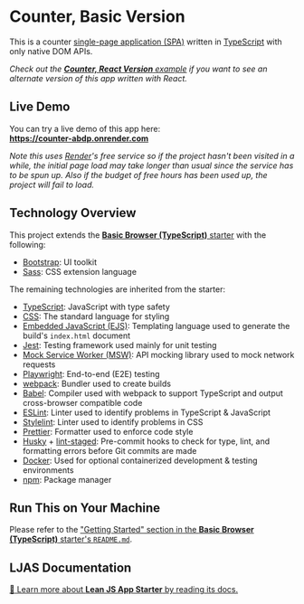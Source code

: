 # Counter, Basic Version

This is a counter [single-page application (SPA)](https://en.wikipedia.org/wiki/Single-page_application) written in [TypeScript](https://typescriptlang.org) with only native DOM APIs.

_Check out the [**Counter, React Version** example](https://github.com/mattlean/lean-js-app-starter/tree/v1.1.0-dev/starters/counter-react) if you want to see an alternate version of this app written with React._

## Live Demo

You can try a live demo of this app here:  
**https://counter-abdp.onrender.com**

_Note this uses [Render](https://render.com)'s free service so if the project hasn't been visited in a while, the initial page load may take longer than usual since the service has to be spun up. Also if the budget of free hours has been used up, the project will fail to load._

## Technology Overview

This project extends the [**Basic Browser (TypeScript)** starter](https://github.com/mattlean/lean-js-app-starter/tree/v1.1.0-dev/starters/basic-browser-ts) with the following:

- [Bootstrap](https://getbootstrap.com): UI toolkit
- [Sass](https://sass-lang.com): CSS extension language

The remaining technologies are inherited from the starter:

- [TypeScript](https://typescriptlang.org): JavaScript with type safety
- [CSS](https://w3.org/Style/CSS/Overview.en.html): The standard language for styling
- [Embedded JavaScript (EJS)](https://ejs.co): Templating language used to generate the build's `index.html` document
- [Jest](https://jestjs.io): Testing framework used mainly for unit testing
- [Mock Service Worker (MSW)](https://mswjs.io): API mocking library used to mock network requests
- [Playwright](https://playwright.dev): End-to-end (E2E) testing
- [webpack](https://webpack.js.org): Bundler used to create builds
- [Babel](https://babeljs.io): Compiler used with webpack to support TypeScript and output cross-browser compatible code
- [ESLint](https://eslint.org): Linter used to identify problems in TypeScript & JavaScript
- [Stylelint](https://stylelint.io): Linter used to identify problems in CSS
- [Prettier](https://prettier.io): Formatter used to enforce code style
- [Husky](https://typicode.github.io/husky) + [lint-staged](https://github.com/okonet/lint-staged): Pre-commit hooks to check for type, lint, and formatting errors before Git commits are made
- [Docker](https://docker.com): Used for optional containerized development & testing environments
- [npm](https://npmjs.com): Package manager

## Run This on Your Machine

Please refer to the ["Getting Started" section in the **Basic Browser (TypeScript)** starter's `README.md`](https://github.com/mattlean/lean-js-app-starter/tree/v1.1.0-dev/starters/basic-browser-ts#getting-started).

## LJAS Documentation

[📖 Learn more about **Lean JS App Starter** by reading its docs.](https://github.com/mattlean/lean-js-app-starter/tree/v1.1.0-dev/docs/README.md)

